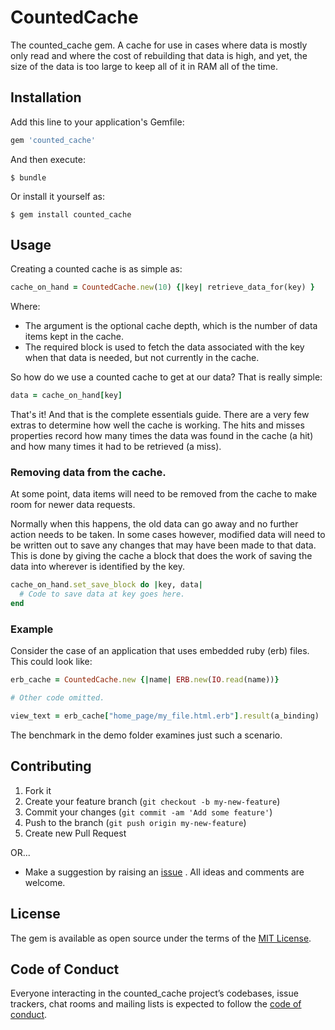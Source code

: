 # CountedCache

The counted_cache gem. A cache for use in cases where data is mostly only
read and where the cost of rebuilding that data is high, and yet, the size
of the data is too large to keep all of it in RAM all of the time.

## Installation

Add this line to your application's Gemfile:

```ruby
gem 'counted_cache'
```

And then execute:

    $ bundle

Or install it yourself as:

    $ gem install counted_cache

## Usage

Creating a counted cache is as simple as:

```ruby
cache_on_hand = CountedCache.new(10) {|key| retrieve_data_for(key) }
```

Where:

* The argument is the optional cache depth, which is the number of data
items kept in the cache.
* The required block is used to fetch the data associated with the key when
that data is needed, but not currently in the cache.

So how do we use a counted cache to get at our data? That is really simple:

```ruby
data = cache_on_hand[key]
```

That's it! And that is the complete essentials guide. There are a very few
extras to determine how well the cache is working. The hits and misses
properties record how many times the data was found in the cache (a hit) and
how many times it had to be retrieved (a miss).

### Removing data from the cache.

At some point, data items will need to be removed from the cache to make room
for newer data requests.

Normally when this happens, the old data can go away and no further action
needs to be taken. In some cases however, modified data will need to be written
out to save any changes that may have been made to that data. This is done by
giving the cache a block that does the work of saving the data into wherever
is identified by the key.

```ruby
cache_on_hand.set_save_block do |key, data|
  # Code to save data at key goes here.
end
```

### Example

Consider the case of an application that uses embedded ruby (erb) files. This
could look like:

```ruby
erb_cache = CountedCache.new {|name| ERB.new(IO.read(name))}

# Other code omitted.

view_text = erb_cache["home_page/my_file.html.erb"].result(a_binding)
```

The benchmark in the demo folder examines just such a scenario.

## Contributing
1. Fork it
2. Create your feature branch (`git checkout -b my-new-feature`)
3. Commit your changes (`git commit -am 'Add some feature'`)
4. Push to the branch (`git push origin my-new-feature`)
5. Create new Pull Request

OR...

* Make a suggestion by raising an
 [issue](https://github.com/PeterCamilleri/counted_cache/issues)
. All ideas and comments are welcome.

## License

The gem is available as open source under the terms of the
[MIT License](./LICENSE.txt).

## Code of Conduct

Everyone interacting in the counted_cache project’s codebases, issue trackers,
chat rooms and mailing lists is expected to follow the
[code of conduct](./CODE_OF_CONDUCT.md).
